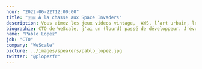 ```yaml
---
hour: "2022-06-22T12:00:00"
title: "🇫🇷 À la chasse aux Space Invaders"
description: Vous aimez les jeux videos vintage,  AWS, l’art urbain, le serverless, les mosaïques, et l’architecture ? Alors ce talk a tout pour vous plaire ! Venez voir comment un problème simple donne naissance à une architecture serverless complète !
biographie: CTO de WeScale, j'ai un (lourd) passé de développeur. J'évolue aujourd'hui auprès de passionnés Cloud Native, et j'essaye d'apporter mon expérience et mes bonnes pratiques dans ce monde en constante évolution.
name: "Pablo Lopez"
job: "CTO"
company: "WeScale"
picture: ../images/speakers/pablo_lopez.jpg
twitter: "@plopezfr"
---
```

